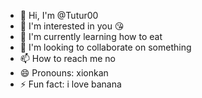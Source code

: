 - 👋 Hi, I'm @Tutur00
- 👀 I'm interested in you 😘
- 🌱 I'm currently learning how to eat
- 💞️ I'm looking to collaborate on something
- 📫 How to reach me no 
- 😄 Pronouns: xionkan
- ⚡ Fun fact: i love banana

<!---
Tutur00/Tutur00 is a ✨ special ✨ repository because its 'README.md' (this file) appears on your GitHub profile.
You can click the Preview link to take a look at your changes.
---> 
